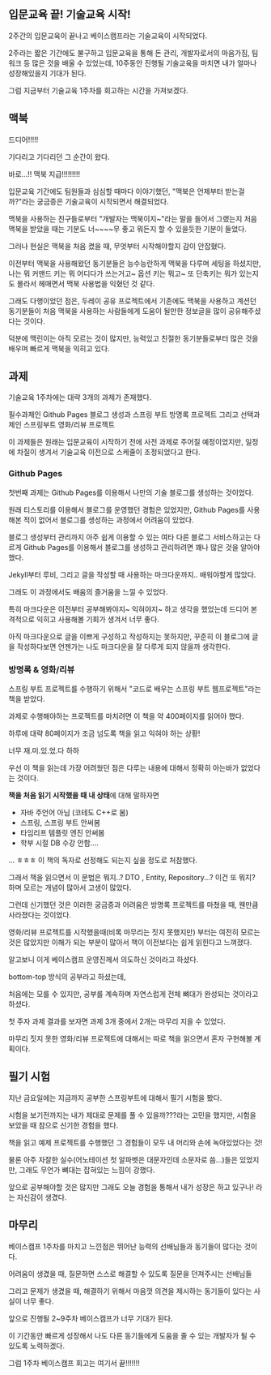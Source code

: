 ## 입문교육 끝! 기술교육 시작!

2주간의 입문교육이 끝나고 베이스캠프라는 기술교육이 시작되었다. 

2주라는 짧은 기간에도 불구하고 입문교육을 통해 돈 관리, 개발자로서의 마음가짐, 팀워크 등 많은 것을 배울 수 있었는데, 10주동안 진행될 기술교육을 마치면 내가 얼마나 성장해있을지 기대가 된다.

그럼 지금부터 기술교육 1주차를 회고하는 시간을 가져보겠다.

## 맥북

드디어!!!!!

기다리고 기다리던 그 순간이 왔다.

바로...!! 맥북 지급!!!!!!!!!

입문교육 기간에도 팀원들과 심심할 때마다 이야기했던, "맥북은 언제부터 받는걸까?"라는 궁금증은 기술교육이 시작되면서 해결되었다.

맥북을 사용하는 친구들로부터 "개발자는 맥북이지~"라는 말을 들어서 그랬는지 처음 맥북을 받았을 때는 기분도 너~~~~무 좋고 뭐든지 할 수 있을듯한 기분이 들었다.

그러나 현실은 맥북을 처음 켰을 때, 무엇부터 시작해야할지 감이 안잡혔다.

이전부터 맥북을 사용해왔던 동기분들은 능수능란하게 맥북을 다루며 세팅을 하셨지만, 나는 뭐 커맨드 키는 뭐 어디다가 쓰는거고~ 옵션 키는 뭐고~ 또 단축키는 뭐가 있는지도 몰라서 헤매면서 맥북 사용법을 익혔던 것 같다.

그래도 다행이었던 점은, 두레이 공유 프로젝트에서 기존에도 맥북을 사용하고 계션던 동기분들이 처음 맥북을 사용하는 사람들에게 도움이 될만한 정보글을 많이 공유해주셨다는 것이다.

덕분에 맥린이는 아직 모르는 것이 많지만, 능력있고 친절한 동기분들로부터 많은 것을 배우며 빠르게 맥북을 익히고 있다.



## 과제

기술교육 1주차에는 대략 3개의 과제가 존재했다.

필수과제인 Github Pages 블로그 생성과 스프링 부트 방명록 프로젝트 그리고 선택과제인 스프링부트 영화/리뷰 프로젝트

이 과제들은 원래는 입문교육이 시작하기 전에 사전 과제로 주어질 예정이었지만, 일정에 차질이 생겨서 기술교육 이전으로 스케줄이 조정되었다고 한다.

### Github Pages

첫번째 과제는 Github Pages를 이용해서 나만의 기술 블로그를 생성하는 것이었다.

원래 티스토리를 이용해서 블로그를 운영했던 경험은 있었지만, Github Pages를 사용해본 적이 없어서 블로그를 생성하는 과정에서 어려움이 있었다.

블로그 생성부터 관리까지 아주 쉽게 이용할 수 있는 여타 다른 블로그 서비스하고는 다르게 Github Pages를 이용해서 블로그를 생성하고 관리하려면 꽤나 많은 것을 알아야했다.

Jekyll부터 루비, 그리고 글을 작성할 때 사용하는 마크다운까지.. 배워야할게 많았다. 

그래도 이 과정에서도 배움의 즐거움을 느낄 수 있었다.

특히 마크다운은 이전부터 공부해봐야지~ 익혀야지~ 하고 생각을 했었는데 드디어 본격적으로 익히고 사용해볼 기회가 생겨서 너무 좋다.

아직 마크다운으로 글을 이쁘게 구성하고 작성하지는 못하지만, 꾸준히 이 블로그에 글을 작성하다보면 언젠가는 나도 마크다운을 잘 다루게 되지 않을까 생각한다.

### 방명록 & 영화/리뷰

스프링 부트 프로젝트를 수행하기 위해서 "코드로 배우는 스프링 부트 웹프로젝트"라는 책을 받았다.

과제로 수행해야하는 프로젝트를 마치려면 이 책을 약 400페이지를 읽어야 했다.

하루에 대략 80페이지가 조금 넘도록 책을 읽고 익혀야 하는 상황!

너무 재.미.있.었.다 하하

우선 이 책을 읽는데 가장 어려웠던 점은 다루는 내용에 대해서 정확히 아는바가 없었다는 것이다.

**책을 처음 읽기 시작했을 때 내 상태**에 대해 말하자면

- 자바 주언어 아님 (코테도 C++로 봄)
- 스프링, 스프링 부트 안써봄
- 타임리프 템플릿 엔진 안써봄
- 학부 시절 DB 수강 안함....

... ㅎㅎㅎ 이 책의 독자로 선정해도 되는지 싶을 정도로 처참했다.

그래서 책을 읽으면서 이 문법은 뭐지..? DTO , Entity, Repository...? 이건 또 뭐지? 하며 모르는 개념이 많아서 고생이 많았다.

그런데 신기했던 것은 이러한 궁금증과 어려움은 방명록 프로젝트를 마쳤을 때, 웬만큼 사라졌다는 것이었다.

영화/리뷰 프로젝트를 시작했을때(비록 마무리는 짓지 못했지만) 부터는 여전히 모르는 것은 많았지만 이해가 되는 부분이 많아서 책이 이전보다는 쉽게 읽힌다고 느껴졌다.

알고보니 이게 베이스캠프 운영진께서 의도하신 것이라고 하셨다. 

bottom-top 방식의 공부라고 하셨는데, 

처음에는 모를 수 있지만, 공부를 계속하며 자연스럽게 전체 뼈대가 완성되는 것이라고 하셨다.



첫 주자 과제 결과를 보자면 과제 3개 중에서 2개는 마무리 지을 수 있었다.

마무리 짓지 못한 영화/리뷰 프로젝트에 대해서는 따로 책을 읽으면서 혼자 구현해볼 계획이다. 



## 필기 시험

지난 금요일에는 지금까지 공부한 스프링부트에 대해서 필기 시험을 봤다.

시험을 보기전까지는 내가 제대로 문제를 풀 수 있을까???라는 고민을 했지만, 시험을 보았을 때 참으로 신기한 경험을 했다.

책을 읽고 예제 프로젝트를 수행했던 그 경험들이 모두 내 머리와 손에 녹아있었다는 것!

물론 아주 자잘한 실수(어노테이션 첫 알파벳은 대문자인데 소문자로 씀...)들은 있었지만, 그래도 무언가 뼈대는 잡혀있는 느낌이 강했다.

앞으로 공부해야할 것은 많지만 그래도 오늘 경험을 통해서 내가 성장은 하고 있구나! 라는 자신감이 생겼다.



## 마무리

베이스캠프 1주차를 마치고 느낀점은 뛰어난 능력의 선배님들과 동기들이 많다는 것이다.

어려움이 생겼을 때, 질문하면 스스로 해결할 수 있도록 질문을 던져주시는 선배님들

그리고 문제가 생겼을 때, 해결하기 위해서 마음껏 의견을 제시하는 동기들이 있다는 사실이 너무 좋다.



앞으로 진행될 2~9주차 베이스캠프가 너무 기대가 된다.

이 기간동안 빠르게 성장해서 나도 다른 동기들에게 도움을 줄 수 있는 개발자가 될 수 있도록 노력하겠다.



그럼 1주차 베이스캠프 회고는 여기서 끝!!!!!!!